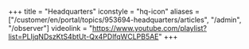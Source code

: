﻿+++
title = "Headquarters"
iconstyle = "hq-icon"
aliases = ["/customer/en/portal/topics/953694-headquarters/articles", "/admin", "/observer"]
videolink = "https://www.youtube.com/playlist?list=PLIjqNDszKtS4btUt-Qx4PDlfqWCLPB5AE"
+++
